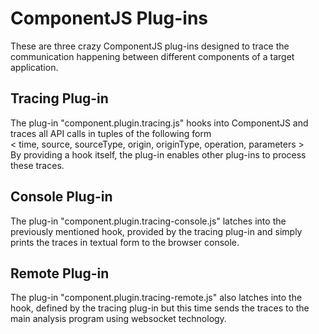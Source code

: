 # ComponentJS Plug-ins
These are three crazy ComponentJS plug-ins designed to trace the
communication happening between different components of a target
application.

## Tracing Plug-in
The plug-in "component.plugin.tracing.js" hooks into ComponentJS
and traces all API calls in tuples of the following form  
< time, source, sourceType, origin, originType, operation, parameters >  
By providing a hook itself, the plug-in enables other plug-ins
to process these traces.

## Console Plug-in
The plug-in "component.plugin.tracing-console.js" latches into the
previously mentioned hook, provided by the tracing plug-in and
simply prints the traces in textual form to the browser console.

## Remote Plug-in
The plug-in "component.plugin.tracing-remote.js" also latches
into the hook, defined by the tracing plug-in but this time sends
the traces to the main analysis program using websocket technology.